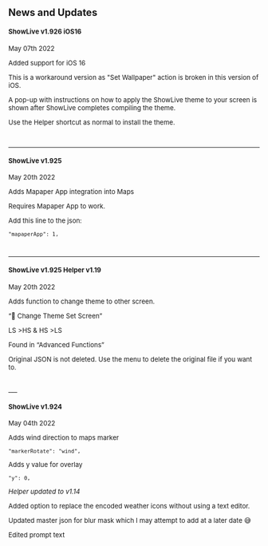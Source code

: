 <font size="2">

## News and Updates

#### ShowLive v1.926 iOS16 
May 07th 2022


Added support for iOS 16

This is a workaround version as "Set Wallpaper" action is broken in this version of iOS.

A pop-up with instructions on how to apply the ShowLive theme to your screen is shown after ShowLive completes compiling the theme.

Use the Helper shortcut as normal to install the theme. 

<br>

---

#### ShowLive v1.925 
May 20th 2022

Adds Mapaper App integration into Maps

Requires Mapaper App to work. 

Add this line to the json:

    "mapaperApp": 1,

<br>

---

#### ShowLive v1.925  Helper v1.19 
May 20th 2022

Adds function to change theme to other screen. 

“📲 Change Theme Set Screen”

LS >HS & HS >LS

Found in “Advanced Functions”

Original JSON is not deleted. Use the menu to delete the original file if you want to. 


<br>
___

#### ShowLive v1.924
May 04th 2022

Adds wind direction to maps marker

    "markerRotate": "wind",

Adds y value for overlay 

    "y": 0,


*Helper updated to v1.14*

Added option to replace the encoded weather icons without using a text editor. 

Updated master json for blur mask which I may attempt to add at a later date 😅

Edited prompt text


<br>